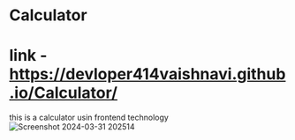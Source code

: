 # Calculator
#   link - https://devloper414vaishnavi.github.io/Calculator/
this is  a calculator usin frontend technology 
![Screenshot 2024-03-31 202514](https://github.com/Devloper414vaishnavi/Calculator/assets/145154945/8ba690f1-2a70-4ec8-9252-797fce87dfe2)
